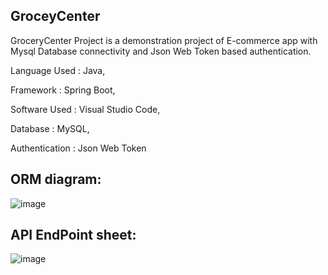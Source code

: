 ## GroceyCenter
GroceryCenter Project is a demonstration project of E-commerce app with Mysql Database connectivity and Json Web Token based authentication.

Language Used : Java,

Framework : Spring Boot,

Software Used : Visual Studio Code,

Database : MySQL,

Authentication : Json Web Token

## ORM diagram:

![image](https://user-images.githubusercontent.com/46444266/212816332-6c07baab-9fae-4b60-bda8-c2240a589ba4.png)

## API EndPoint sheet:

![image](https://user-images.githubusercontent.com/46444266/212818191-4d45232a-9745-4f17-ab6c-cf2f793e58a7.png)
